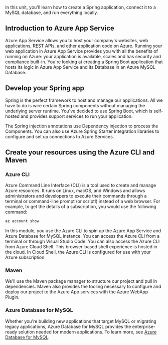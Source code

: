 In this unit, you'll learn how to create a Spring application, connect it to a MySQL database, and run everything locally.

## Introduction to Azure App Service

Azure App Service allows you to host your company's websites, web applications, REST APIs, and other application code on Azure.  Running your web application in Azure App Service provides you with all the benefits of running on Azure: your application is available, scales and has security and compliance built-in.
You're looking at creating a Spring Boot application that hosts its logic in Azure App Service and its Database in an Azure MySQL Database.

## Develop your Spring app

Spring is the perfect framework to host and manage our applications. All we have to do is wire certain Spring components without managing the underlying server runtime.
You've decided to use Spring Boot, which is self-hosted and provides support services to run your application.

The Spring injection annotations use Dependency injection to process the Components.
You can also use Azure Spring Starter integration libraries to configure and set up connections to Azure Services.

## Create your resources using the Azure CLI and Maven

### Azure CLI

Azure Command Line Interface (CLI) is a tool used to create and manage Azure resources.
It runs on Linux, macOS, and Windows and allows administrators and developers to execute their commands through a terminal or command-line prompt (or script!) instead of a web browser. For example, to get the details of a subscription, you would use the following command:

```bash
az account show
```

In this module, you use the Azure CLI to spin up the Azure App Service and Azure Database for MySQL instance. You can access the Azure CLI from a terminal or through Visual Studio Code. You can also access the Azure CLI from Azure Cloud Shell. This browser-based shell experience is hosted in the cloud. In Cloud Shell, the Azure CLI is configured for use with your Azure subscription.

### Maven

We'll use the Maven package manager to structure our project and pull in dependencies. Maven also provides the tooling necessary to configure and deploy our project to the Azure App services with the Azure WebApp Plugin.

### Azure Database for MySQL

Whether you're building new applications that target MySQL or migrating legacy applications, Azure Database for MySQL provides the enterprise-ready solution needed for modern applications. To learn more, see [Azure Database for MySQL](https://azure.microsoft.com/services/mysql/?azure-portal=true&WT.mc_id=java-10785-ropreddy).
